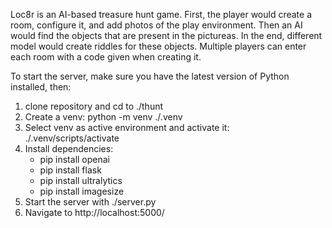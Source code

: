 Loc8r is an AI-based treasure hunt game. 
First, the player would create a room, configure it, and add photos of the play environment. 
Then an AI would find the objects that are present in the pictureas. 
In the end, different model would create riddles for these objects.
Multiple players can enter each room with a code given when creating it.

To start the server, make sure you have the latest version of Python installed, then:
1. clone repository and cd to ./thunt
2. Create a venv: python -m venv ./.venv
3. Select venv as active environment and activate it: ./.venv/scripts/activate
3. Install dependencies:
   * pip install openai
   * pip install flask
   * pip install ultralytics
   * pip install imagesize
4. Start the server with ./server.py
5. Navigate to http://localhost:5000/


